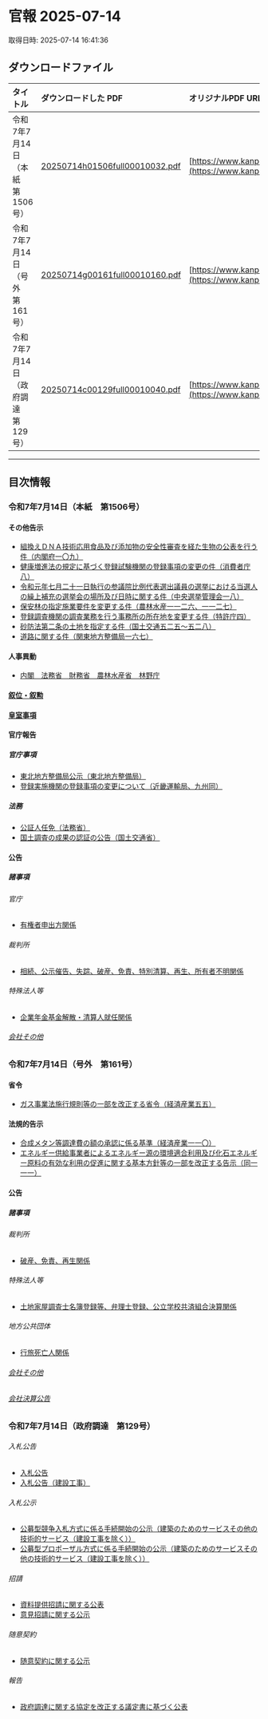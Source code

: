 # 官報 2025-07-14

取得日時: 2025-07-14 16:41:36

## ダウンロードファイル

| タイトル | ダウンロードした PDF | オリジナルPDF URL |
| :-------- | :------------------- | :------------------------- |
| 令和7年7月14日（本紙　第1506号） | [20250714h01506full00010032.pdf](20250714h01506full00010032.pdf) | [https://www.kanpo.go.jp/20250714/20250714h01506/pdf/20250714h01506full00010032.pdf](https://www.kanpo.go.jp/20250714/20250714h01506/pdf/20250714h01506full00010032.pdf) |
| 令和7年7月14日（号外　第161号） | [20250714g00161full00010160.pdf](20250714g00161full00010160.pdf) | [https://www.kanpo.go.jp/20250714/20250714g00161/pdf/20250714g00161full00010160.pdf](https://www.kanpo.go.jp/20250714/20250714g00161/pdf/20250714g00161full00010160.pdf) |
| 令和7年7月14日（政府調達　第129号） | [20250714c00129full00010040.pdf](20250714c00129full00010040.pdf) | [https://www.kanpo.go.jp/20250714/20250714c00129/pdf/20250714c00129full00010040.pdf](https://www.kanpo.go.jp/20250714/20250714c00129/pdf/20250714c00129full00010040.pdf) |
---

## 目次情報

### 令和7年7月14日（本紙　第1506号） 


#### その他告示
- [組換えＤＮＡ技術応用食品及び添加物の安全性審査を経た生物の公表を行う件（内閣府一〇九）](https://www.kanpo.go.jp/20250714/20250714h01506/20250714h015060001f.html)
- [健康増進法の規定に基づく登録試験機関の登録事項の変更の件（消費者庁八）](https://www.kanpo.go.jp/20250714/20250714h01506/20250714h015060001f.html)
- [令和元年七月二十一日執行の参議院比例代表選出議員の選挙における当選人の繰上補充の選挙会の場所及び日時に関する件（中央選挙管理会一八）](https://www.kanpo.go.jp/20250714/20250714h01506/20250714h015060001f.html)
- [保安林の指定施業要件を変更する件（農林水産一一二六、一一二七）](https://www.kanpo.go.jp/20250714/20250714h01506/20250714h015060001f.html)
- [登録調査機関の調査業務を行う事務所の所在地を変更する件（特許庁四）](https://www.kanpo.go.jp/20250714/20250714h01506/20250714h015060002f.html)
- [砂防法第二条の土地を指定する件（国土交通五二五～五二八）](https://www.kanpo.go.jp/20250714/20250714h01506/20250714h015060003f.html)
- [道路に関する件（関東地方整備局一六七）](https://www.kanpo.go.jp/20250714/20250714h01506/20250714h015060004f.html)

#### 人事異動
- [内閣　法務省　財務省　農林水産省　林野庁](https://www.kanpo.go.jp/20250714/20250714h01506/20250714h015060004f.html)

#### [叙位・叙勲](https://www.kanpo.go.jp/20250714/20250714h01506/20250714h015060005f.html)

#### [皇室事項](https://www.kanpo.go.jp/20250714/20250714h01506/20250714h015060006f.html)

#### 官庁報告

##### 官庁事項
- [東北地方整備局公示（東北地方整備局）](https://www.kanpo.go.jp/20250714/20250714h01506/20250714h015060006f.html)
- [登録実施機関の登録事項の変更について（近畿運輸局、九州同）](https://www.kanpo.go.jp/20250714/20250714h01506/20250714h015060006f.html)

##### 法務
- [公証人任免（法務省）](https://www.kanpo.go.jp/20250714/20250714h01506/20250714h015060006f.html)
- [国土調査の成果の認証の公告（国土交通省）](https://www.kanpo.go.jp/20250714/20250714h01506/20250714h015060007f.html)

#### 公告

##### 諸事項

###### 官庁
- [有権者申出方関係](https://www.kanpo.go.jp/20250714/20250714h01506/20250714h015060007f.html)

###### 裁判所
- [相続、公示催告、失踪、破産、免責、特別清算、再生、所有者不明関係](https://www.kanpo.go.jp/20250714/20250714h01506/20250714h015060007f.html)

###### 特殊法人等
- [企業年金基金解散・清算人就任関係](https://www.kanpo.go.jp/20250714/20250714h01506/20250714h015060028f.html)

###### [会社その他](https://www.kanpo.go.jp/20250714/20250714h01506/20250714h015060029f.html)
### 令和7年7月14日（号外　第161号） 


#### 省令
- [ガス事業法施行規則等の一部を改正する省令（経済産業五五）](https://www.kanpo.go.jp/20250714/20250714g00161/20250714g001610001f.html)

#### 法規的告示
- [合成メタン等調達費の額の承認に係る基準（経済産業一一〇）](https://www.kanpo.go.jp/20250714/20250714g00161/20250714g001610061f.html)
- [エネルギー供給事業者によるエネルギー源の環境適合利用及び化石エネルギー原料の有効な利用の促進に関する基本方針等の一部を改正する告示（同一一一）](https://www.kanpo.go.jp/20250714/20250714g00161/20250714g001610062f.html)

#### 公告

##### 諸事項

###### 裁判所
- [破産、免責、再生関係](https://www.kanpo.go.jp/20250714/20250714g00161/20250714g001610065f.html)

###### 特殊法人等
- [土地家屋調査士名簿登録等、弁理士登録、公立学校共済組合決算関係](https://www.kanpo.go.jp/20250714/20250714g00161/20250714g001610104f.html)

###### 地方公共団体
- [行旅死亡人関係](https://www.kanpo.go.jp/20250714/20250714g00161/20250714g001610106f.html)

###### [会社その他](https://www.kanpo.go.jp/20250714/20250714g00161/20250714g001610106f.html)

###### [会社決算公告](https://www.kanpo.go.jp/20250714/20250714g00161/20250714g001610109f.html)
### 令和7年7月14日（政府調達　第129号） 


###### 入札公告
- [入札公告](https://www.kanpo.go.jp/20250714/20250714c00129/20250714c001290001f.html)
- [入札公告（建設工事）](https://www.kanpo.go.jp/20250714/20250714c00129/20250714c001290025f.html)

###### 入札公示
- [公募型競争入札方式に係る手続開始の公示（建築のためのサービスその他の技術的サービス（建設工事を除く））](https://www.kanpo.go.jp/20250714/20250714c00129/20250714c001290031f.html)
- [公募型プロポーザル方式に係る手続開始の公示（建築のためのサービスその他の技術的サービス（建設工事を除く））](https://www.kanpo.go.jp/20250714/20250714c00129/20250714c001290033f.html)

###### 招請
- [資料提供招請に関する公表](https://www.kanpo.go.jp/20250714/20250714c00129/20250714c001290034f.html)
- [意見招請に関する公示](https://www.kanpo.go.jp/20250714/20250714c00129/20250714c001290035f.html)

###### 随意契約
- [随意契約に関する公示](https://www.kanpo.go.jp/20250714/20250714c00129/20250714c001290036f.html)

###### 報告
- [政府調達に関する協定を改正する議定書に基づく公表](https://www.kanpo.go.jp/20250714/20250714c00129/20250714c001290036f.html)
